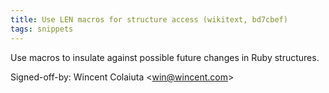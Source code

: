 ```yaml
---
title: Use LEN macros for structure access (wikitext, bd7cbef)
tags: snippets
---
```


Use macros to insulate against possible future changes in Ruby structures.

Signed-off-by: Wincent Colaiuta &lt;win@wincent.com&gt;
